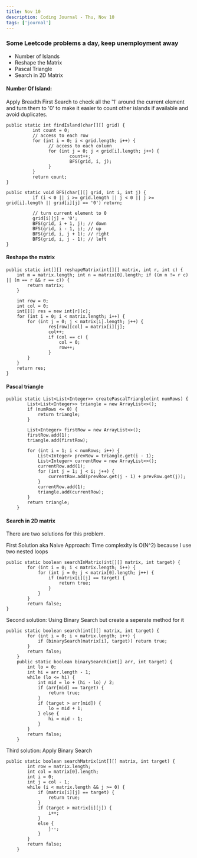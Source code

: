 ```yaml
---
title: Nov 10
description: Coding Journal - Thu, Nov 10
tags: ['journal']
---
```


### Some Leetcode problems a day, keep unemployment away

- Number of Islands
- Reshape the Matrix
- Pascal Triangle
- Search in 2D Matrix

#### Number Of Island: 
Apply Breadth First Search to check all the '1' around the current element and turn them to '0' to make it easier to count other islands if available and avoid duplicates.

```
public static int findIsland(char[][] grid) {
          int count = 0;
          // access to each row
          for (int i = 0; i < grid.length; i++) {
                // access to each column
                for (int j = 0; j < grid[i].length; j++) {
                        count++;
                        BFS(grid, i, j);
                }
          }
          return count;
}

public static void BFS(char[][] grid, int i, int j) {
          if (i < 0 || i >= grid.length || j < 0 || j >= grid[i].length || grid[i][j] == '0') return;

          // turn current element to 0
          grid[i][j] = '0';
          BFS(grid, i + 1, j); // down
          BFS(grid, i - 1, j); // up
          BFS(grid, i, j + 1); // right
          BFS(grid, i, j - 1); // left
}
```

#### Reshape the matrix

```
public static int[][] reshapeMatrix(int[][] matrix, int r, int c) { 
    int m = matrix.length; int n = matrix[0].length; if ((m n != r c) || (m == r && r == c)) { 
        return matrix; 
    }

    int row = 0;
    int col = 0;
    int[][] res = new int[r][c];
    for (int i = 0; i < matrix.length; i++) {
        for (int j = 0; j < matrix[i].length; j++) {
                res[row][col] = matrix[i][j];
                col++;
                if (col == c) {
                    col = 0;
                    row++;
                }
        }
    }
    return res;
}
```

#### Pascal triangle

```
public static List<List<Integer>> createPascalTriangle(int numRows) {
        List<List<Integer>> triangle = new ArrayList<>();
        if (numRows <= 0) {
            return triangle;
        }

        List<Integer> firstRow = new ArrayList<>();
        firstRow.add(1);
        triangle.add(firstRow);

        for (int i = 1; i < numRows; i++) {
            List<Integer> prevRow = triangle.get(i - 1);
            List<Integer> currentRow = new ArrayList<>();
            currentRow.add(1);
            for (int j = 1; j < i; j++) {
                currentRow.add(prevRow.get(j - 1) + prevRow.get(j));
            }
            currentRow.add(1);
            triangle.add(currentRow);
        }
        return triangle;
    }
```

#### Search in 2D matrix
There are two solutions for this problem.

First Solution aka Naive Approach: Time complexity is O(N^2) because I use two nested loops

```
public static boolean searchInMatrix(int[][] matrix, int target) {
        for (int i = 0; i < matrix.length; i++) {
            for (int j = 0; j < matrix[0].length; j++) {
                if (matrix[i][j] == target) {
                    return true;
                }
            }
        }
        return false;
}
```

Second solution: Using Binary Search but create a seperate method for it

```
public static boolean search(int[][] matrix, int target) {
        for (int i = 0; i < matrix.length; i++) {
            if (binarySearch(matrix[i], target)) return true;
        }
        return false;
    }
    public static boolean binarySearch(int[] arr, int target) {
        int lo = 0;
        int hi = arr.length - 1;
        while (lo <= hi) {
            int mid = lo + (hi - lo) / 2;
            if (arr[mid] == target) {
                return true;
            }
            if (target > arr[mid]) {
                lo = mid + 1;
            } else {
                hi = mid - 1;
            }
        }
        return false;
    }
```

Third solution: Apply Binary Search

```
public static boolean searchMatrix(int[][] matrix, int target) {
        int row = matrix.length;
        int col = matrix[0].length;
        int i = 0;
        int j = col - 1;
        while (i < matrix.length && j >= 0) {
            if (matrix[i][j] == target) {
                return true;
            }
            if (target > matrix[i][j]) {
                i++;
            }
            else {
                j--;
            }
        }
        return false;
    }
```
